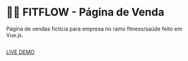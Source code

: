 # 🏃‍➡️ FITFLOW - Página de Venda

Página de vendas fictícia para empresa no ramo fitness/saúde feito em Vue.js.

<div align="center">
    <img src="" alt="">
</div>

<a href="" target="_blank">LIVE DEMO</a>
